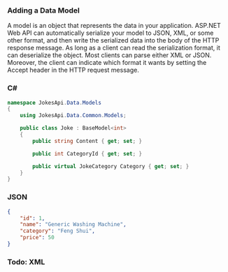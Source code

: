 ### Adding a Data Model

A model is an object that represents the data in your application. 
ASP.NET Web API can automatically serialize your model to JSON, XML,
or some other format, and then write the serialized data into the
body of the HTTP response message. As long as a client can read 
the serialization format, it can deserialize the object. 
Most clients can parse either XML or JSON. Moreover, the client 
can indicate which format it wants by setting the Accept header 
in the HTTP request message.


### C# #
```C#
namespace JokesApi.Data.Models
{
    using JokesApi.Data.Common.Models;

    public class Joke : BaseModel<int>
    {
        public string Content { get; set; }

        public int CategoryId { get; set; }

        public virtual JokeCategory Category { get; set; }
    }
}
```


### JSON
```json
{
    "id": 1,
    "name": "Generic Washing Machine",
    "category": "Feng Shui",
    "price": 50
}
```


### Todo: XML